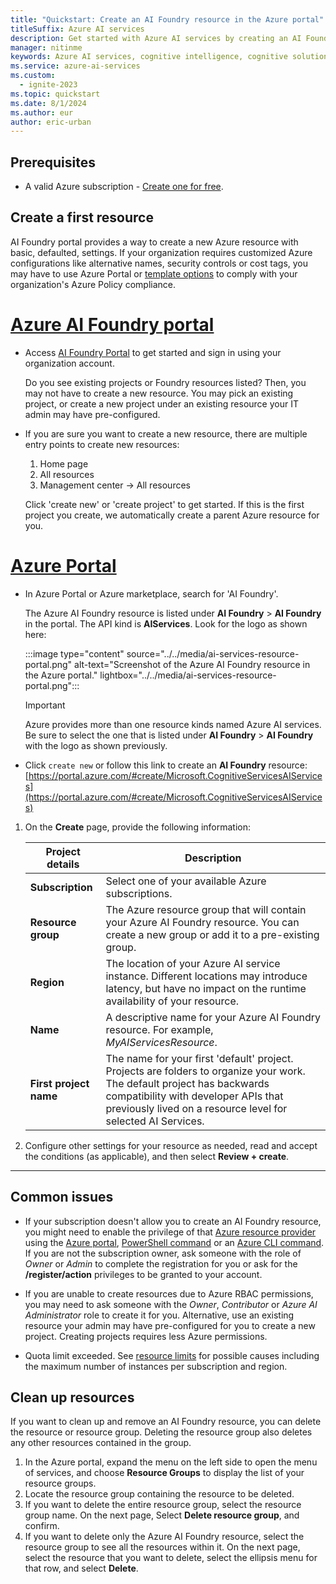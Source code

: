 ```yaml
---
title: "Quickstart: Create an AI Foundry resource in the Azure portal"
titleSuffix: Azure AI services
description: Get started with Azure AI services by creating an AI Foundry resource in the Azure portal.
manager: nitinme
keywords: Azure AI services, cognitive intelligence, cognitive solutions, ai services
ms.service: azure-ai-services
ms.custom:
  - ignite-2023
ms.topic: quickstart
ms.date: 8/1/2024
ms.author: eur
author: eric-urban
---
```


## Prerequisites

* A valid Azure subscription - [Create one for free](https://azure.microsoft.com/free/cognitive-services/).

## Create a first resource

AI Foundry portal provides a way to create a new Azure resource with basic,  defaulted, settings. If your organization requires customized Azure configurations like alternative names, security controls or cost tags, you may have to use Azure Portal or [template options](../ai-foundry/how-to/create-resource-template.md) to comply with your organization's Azure Policy compliance.

# [Azure AI Foundry portal](#tab/ai-foundry)

* Access [AI Foundry Portal](https://ai.azure.com) to get started and sign in using your organization account.

  Do you see existing projects or Foundry resources listed? Then, you may not have to create a new resource. You may pick an existing project, or create a new project under an existing resource your IT admin may have pre-configured.

* If you are sure you want to create a new resource, there are multiple entry points to create new resources:
  
  1. Home page
  1. All resources 
  1. Management center -> All resources

  Click 'create new' or 'create project' to get started. If this is the first project you create, we automatically create a parent Azure resource for you.

# [Azure Portal](#tab/azure-portal)

* In Azure Portal or Azure marketplace, search for 'AI Foundry'.

  The Azure AI Foundry resource is listed under **AI Foundry** > **AI Foundry** in the portal. The API kind is **AIServices**. Look for the logo as shown here:

   :::image type="content" source="../../media/ai-services-resource-portal.png" alt-text="Screenshot of the Azure AI Foundry resource in the Azure portal." lightbox="../../media/ai-services-resource-portal.png":::

   > [!IMPORTANT]
   > Azure provides more than one resource kinds named Azure AI services. Be sure to select the one that is listed under **AI Foundry** > **AI Foundry** with the logo as shown previously.

* Click `create new` or follow this link to create an **AI Foundry** resource: [https://portal.azure.com/#create/Microsoft.CognitiveServicesAIServices](https://portal.azure.com/#create/Microsoft.CognitiveServicesAIServices)

1. On the **Create** page, provide the following information:

    |Project details| Description   |
    |--|--|
    | **Subscription** | Select one of your available Azure subscriptions. |
    | **Resource group** | The Azure resource group that will contain your Azure AI Foundry resource. You can create a new group or add it to a pre-existing group. |
    | **Region** | The location of your Azure AI service instance. Different locations may introduce latency, but have no impact on the runtime availability of your resource. |
    | **Name** | A descriptive name for your Azure AI Foundry resource. For example, *MyAIServicesResource*. |
    | **First project name** | The name for your first 'default' project. Projects are folders to organize your work. The default project has backwards compatibility with developer APIs that previously lived on a resource level for selected AI Services. |

1. Configure other settings for your resource as needed, read and accept the conditions (as applicable), and then select **Review + create**.

---

## Common issues

* If your subscription doesn't allow you to create an AI Foundry resource, you might need to enable the privilege of that [Azure resource provider](/azure/azure-resource-manager/management/resource-providers-and-types#register-resource-provider) using the [Azure portal](/azure/azure-resource-manager/management/resource-providers-and-types#azure-portal), [PowerShell command](/azure/azure-resource-manager/management/resource-providers-and-types#azure-powershell) or an [Azure CLI command](/azure/azure-resource-manager/management/resource-providers-and-types#azure-cli). If you are not the subscription owner, ask someone with the role of *Owner* or *Admin* to complete the registration for you or ask for the **/register/action** privileges to be granted to your account.

* If you are unable to create resources due to Azure RBAC permissions, you may need to ask someone with the *Owner*, *Contributor* or *Azure AI Administrator* role to create it for you. Alternative, use an existing resource your admin may have pre-configured for you to create a new project. Creating projects requires less Azure permissions.

* Quota limit exceeded. See [resource limits](../../../ai-foundry/model-inference/quotas-limits.md) for possible causes including the maximum number of instances per subscription and region. 

## Clean up resources

If you want to clean up and remove an AI Foundry resource, you can delete the resource or resource group. Deleting the resource group also deletes any other resources contained in the group.

1. In the Azure portal, expand the menu on the left side to open the menu of services, and choose **Resource Groups** to display the list of your resource groups.
1. Locate the resource group containing the resource to be deleted.
1. If you want to delete the entire resource group, select the resource group name. On the next page, Select **Delete resource group**, and confirm.
1. If you want to delete only the Azure AI Foundry resource, select the resource group to see all the resources within it. On the next page, select the resource that you want to delete, select the ellipsis menu for that row, and select **Delete**.
